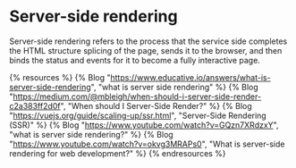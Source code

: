 # Server-side rendering 

Server-side rendering refers to the process that the service side completes the HTML structure splicing of the page, sends it to the browser, and then binds the status and events for it to become a fully interactive page.

{% resources %}
  {% Blog "https://www.educative.io/answers/what-is-server-side-rendering", "what is server side rendering" %}
  {% Blog "https://medium.com/@mbleigh/when-should-i-server-side-render-c2a383ff2d0f", "When should I Server-Side Render?" %}
  {% Blog "https://vuejs.org/guide/scaling-up/ssr.html", "Server-Side Rendering (SSR)" %}
  {% Blog "https://www.youtube.com/watch?v=GQzn7XRdzxY", "what is server side rendering?" %}
  {% Blog "https://www.youtube.com/watch?v=okvg3MRAPs0", "What is server-side rendering for web development?" %}
{% endresources %}
